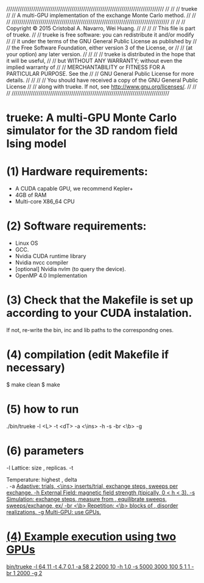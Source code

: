 //////////////////////////////////////////////////////////////////////////////////
//                                                                              //
//  trueke                                                                      //
//  A multi-GPU implementation of the exchange Monte Carlo method.              //
//                                                                              //
//////////////////////////////////////////////////////////////////////////////////
//                                                                              //
//  Copyright © 2015 Cristobal A. Navarro, Wei Huang.                           //
//                                                                              //
//  This file is part of trueke.                                                //
//  trueke is free software: you can redistribute it and/or modify              //
//  it under the terms of the GNU General Public License as published by        //
//  the Free Software Foundation, either version 3 of the License, or           //
//  (at your option) any later version.                                         //
//                                                                              //
//  trueke is distributed in the hope that it will be useful,                   //
//  but WITHOUT ANY WARRANTY; without even the implied warranty of              //
//  MERCHANTABILITY or FITNESS FOR A PARTICULAR PURPOSE.  See the               //
//  GNU General Public License for more details.                                //
//                                                                              //
//  You should have received a copy of the GNU General Public License           //
//  along with trueke.  If not, see <http://www.gnu.org/licenses/>.             //
//                                                                              //
//////////////////////////////////////////////////////////////////////////////////

# trueke: A multi-GPU Monte Carlo simulator for the 3D random field Ising model

# (1) Hardware requirements:
- A CUDA capable GPU, we recommend Kepler+
- 4GB of RAM
- Multi-core X86_64 CPU




# (2) Software requirements:
- Linux OS
- GCC.
- Nvidia CUDA runtime library
- Nvidia nvcc compiler
- [optional] Nvidia nvlm (to query the device).
- OpenMP 4.0 Implementation






# (3) Check that the Makefile is set up according to your CUDA instalation. 
If not, re-write the bin, inc and lib paths to the correspondng ones.







# (4) compilation (edit Makefile if necessary)
$ make clean
$ make






# (5) how to run
./bin/trueke -l \<L\> <R> -t <T> \<dT\> -a <tri> <\ins\> <pts> <ms> -h <h> -s <pts> <mz> <eq> <ms> <meas> <per> -br <\b> <r> -g <x>






# (6) parameters
-l <L> <R>                             Lattice:        size <L>, <R> replicas.
-t <T> <dT>                            Temperature:    highest <T>, delta <dT>.
-a <tri> <ins> <pts> <ms>              Adaptive:       <tri> trials, <\ins> inserts/trial, <pts> exchange steps, <ms> sweeps per exchange.
-h <h>                                 External Field: magnetic field strength <h> (tipically, 0 < h < 3).
-s <pts> <mz> <eq> <ms> <meas> <per>   Simulation:     <pts> exchange steps, measure from <mz>, equilibrate <eq> sweeps, <ms> sweeps/exchange, <per> ex/<meas>
-br <\b> <r>                           Repetition:     <\b> blocks of <ms>, <r> disorder realizations.
-g <x>                                 Multi-GPU:      use <x> GPUs.






# (4) Example execution using two GPUs 
bin/trueke -l 64 11 -t 4.7 0.1 -a 58 2 2000 10 -h 1.0 -s 5000 3000 100 5 1 1 -br 1 2000 -g 2
